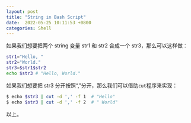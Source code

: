 ```yaml
---
layout: post
title: "String in Bash Script"
date:  2022-05-25 10:11:53 +0800
categories: Shell
---
```


如果我们想要把两个 string 变量 str1 和 str2 合成一个 str3，那么可以这样做：
```sh
str1="Hello, "
str2="World."
str3=$str1$str2
echo $str3 # "Hello, World."
```

如果我们想要把 str3 分开按照“,”分开，那么我们可以借助`cut`程序来实现：
```sh
$ echo $str3 | cut -d ',' -f 1  # "Hello"
$ echo $str3 | cut -d ',' -f 2  # " World"
```

以上。
